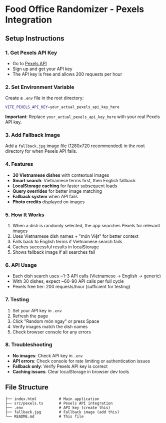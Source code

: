 # Food Office Randomizer - Pexels Integration

## Setup Instructions

### 1. Get Pexels API Key
- Go to [Pexels API](https://www.pexels.com/api/)
- Sign up and get your API key
- The API key is free and allows 200 requests per hour

### 2. Set Environment Variable
Create a `.env` file in the root directory:

```bash
VITE_PEXELS_API_KEY=your_actual_pexels_api_key_here
```

**Important**: Replace `your_actual_pexels_api_key_here` with your real Pexels API key.

### 3. Add Fallback Image
Add a `fallback.jpg` image file (1280x720 recommended) in the root directory for when Pexels API fails.

### 4. Features
- **30 Vietnamese dishes** with contextual images
- **Smart search**: Vietnamese terms first, then English fallback
- **LocalStorage caching** for faster subsequent loads
- **Query overrides** for better image matching
- **Fallback system** when API fails
- **Photo credits** displayed on images

### 5. How It Works
1. When a dish is randomly selected, the app searches Pexels for relevant images
2. Uses Vietnamese dish names + "món Việt" for better context
3. Falls back to English terms if Vietnamese search fails
4. Caches successful results in localStorage
5. Shows fallback image if all searches fail

### 6. API Usage
- Each dish search uses ~1-3 API calls (Vietnamese → English → generic)
- With 30 dishes, expect ~60-90 API calls per full cycle
- Pexels free tier: 200 requests/hour (sufficient for testing)

### 7. Testing
1. Set your API key in `.env`
2. Refresh the page
3. Click "Random món ngay" or press Space
4. Verify images match the dish names
5. Check browser console for any errors

### 8. Troubleshooting
- **No images**: Check API key in `.env`
- **API errors**: Check console for rate limiting or authentication issues
- **Fallback only**: Verify Pexels API key is correct
- **Caching issues**: Clear localStorage in browser dev tools

## File Structure
```
├── index.html          # Main application
├── src/pexels.ts       # Pexels API integration
├── .env                # API key (create this)
├── fallback.jpg        # Fallback image (add this)
└── README.md           # This file
```

